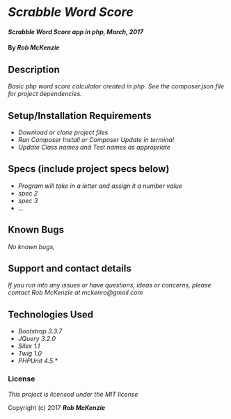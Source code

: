 # _Scrabble Word Score_

#### _Scrabble Word Score app in php, March, 2017_

#### By _**Rob McKenzie**_

## Description

_Basic php word score calculator created in php. See the composer.json file for project dependencies._

## Setup/Installation Requirements

* _Download or clone project files_
* _Run Composer Install or Composer Update in terminal_
* _Update Class names and Test names as appropriate_

## Specs (include project specs below)
* _Program will take in a letter and assign it a number value_
* _spec 2_
* _spec 3_
* _..._

## Known Bugs

_No known bugs,_

## Support and contact details

_If you run into any issues or have questions, ideas or concerns, please contact Rob McKenzie at mckenro@gmail.com_

## Technologies Used
* _Bootstrap 3.3.7_
* _JQuery 3.2.0_
* _Silex 1.1_
* _Twig 1.0_
* _PHPUnit 4.5.*_

### License

*This project is licensed under the MIT license*

Copyright (c) 2017 **_Rob McKenzie_**
